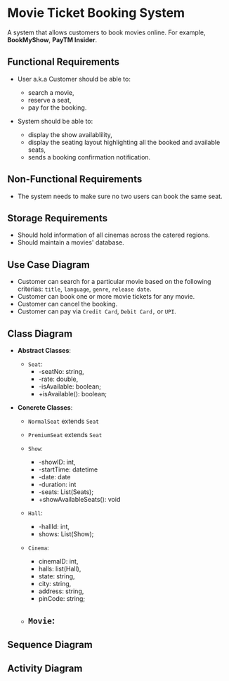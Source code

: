 # Movie Ticket Booking System 

A system that allows customers to book movies online. For example, **BookMyShow**, **PayTM Insider**.  

## Functional Requirements

- User a.k.a Customer should be able to:
    - search a movie,
    - reserve a seat,
    - pay for the booking.

- System should be able to: 
    - display the show availablility, 
    - display the seating layout highlighting all the booked and available seats,
    - sends a booking confirmation notification.  

## Non-Functional Requirements

- The system needs to make sure no two users can book the same seat.    

## Storage Requirements

- Should hold information of all cinemas across the catered regions.
- Should maintain a movies' database.

## Use Case Diagram

- Customer can search for a particular movie based on the following criterias: `title`, `language`, `genre`, `release date`.
- Customer can book one or more movie tickets for any movie. 
- Customer can cancel the booking. 
- Customer can pay via `Credit Card`, `Debit Card,` or `UPI`. 

## Class Diagram

- **Abstract Classes**:

    - `Seat`: 
        - -seatNo: string,
        - -rate: double, 
        - -isAvailable: boolean; 
        - +isAvailable(): boolean;

- **Concrete Classes**:

    - `NormalSeat` extends `Seat`

    - `PremiumSeat` extends `Seat`
    
    - `Show`:
        - -showID: int,
        - -startTime: datetime
        - -date: date
        - -duration: int
        - -seats: List(Seats);
        - +showAvailableSeats(): void

    - `Hall`:
        - -hallId: int,
        - shows: List(Show);

    - `Cinema`:
        - cinemaID: int,
        - halls: list(Hall),
        - state: string,
        - city: string,
        - address: string,
        - pinCode: string;

    - `Movie`:
        - 

    


## Sequence Diagram

## Activity Diagram

